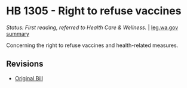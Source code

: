 # HB 1305 - Right to refuse vaccines
*Status: First reading, referred to Health Care & Wellness.* | [leg.wa.gov summary](https://app.leg.wa.gov/billsummary?BillNumber=1305&Year=2021)

Concerning the right to refuse vaccines and health-related measures.

## Revisions
* [Original Bill](1/)